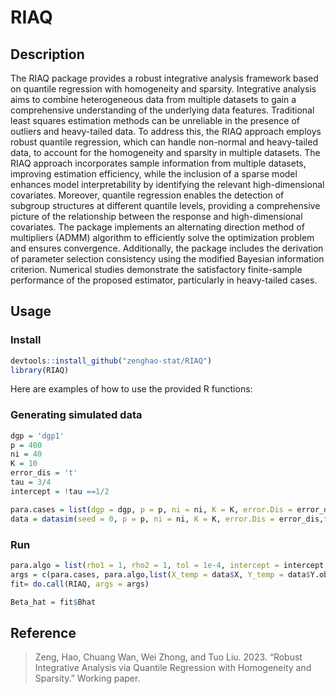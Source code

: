 # RIAQ

## Description 
The RIAQ package provides a robust integrative analysis framework based on quantile regression with homogeneity and sparsity. Integrative analysis aims to combine heterogeneous data from multiple datasets to gain a comprehensive understanding of the underlying data features. Traditional least squares estimation methods can be unreliable in the presence of outliers and heavy-tailed data. To address this, the RIAQ approach employs robust quantile regression, which can handle non-normal and heavy-tailed data, to account for the homogeneity and sparsity in multiple datasets. The RIAQ approach incorporates sample information from multiple datasets, improving estimation efficiency, while the inclusion of a sparse model enhances model interpretability by identifying the relevant high-dimensional covariates. Moreover, quantile regression enables the detection of subgroup structures at different quantile levels, providing a comprehensive picture of the relationship between the response and high-dimensional covariates. The package implements an alternating direction method of multipliers (ADMM) algorithm to efficiently solve the optimization problem and ensures convergence. Additionally, the package includes the derivation of parameter selection consistency using the modified Bayesian information criterion. Numerical studies demonstrate the satisfactory finite-sample performance of the proposed estimator, particularly in heavy-tailed cases.

## Usage

### Install

``` r
devtools::install_github("zenghao-stat/RIAQ")
library(RIAQ)
```

Here are examples of how to use the provided R functions:

### Generating simulated data

```r
dgp = 'dgp1'
p = 400
ni = 40
K = 10
error_dis = 't'
tau = 3/4
intercept = !tau ==1/2

para.cases = list(dgp = dgp, p = p, ni = ni, K = K, error.Dis = error_dis, tau = tau) # para for cases 
data = datasim(seed = 0, p = p, ni = ni, K = K, error.Dis = error_dis,tau = tau,dgp = dgp)
```

### Run 

```r
para.algo = list(rho1 = 1, rho2 = 1, tol = 1e-4, intercept = intercept , nADMM = 500, pen = 'MCP', cc = 1, ini.lambda = 0.005, is.show = T,para.turning = NULL) # paras for algo
args = c(para.cases, para.algo,list(X_temp = data$X, Y_temp = data$Y.obs, beta0 = t(data$tB)))
fit= do.call(RIAQ, args = args) 

Beta_hat = fit$Bhat
```

## Reference 

> Zeng, Hao, Chuang Wan, Wei Zhong, and Tuo Liu. 2023. “Robust Integrative Analysis via Quantile Regression with Homogeneity and Sparsity.” Working paper.
